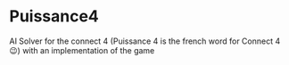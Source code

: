 # Puissance4 
AI Solver for the connect 4 (Puissance 4 is the french word for Connect 4 😉) with an implementation of the game 

